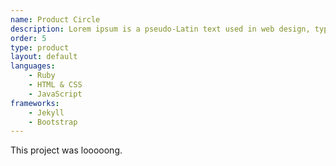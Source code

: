 ```yaml
---
name: Product Circle
description: Lorem ipsum is a pseudo-Latin text used in web design, typography, layout, and printing in place of English to emphasise design elements over content. It's also called placeholder (or filler) text.
order: 5
type: product
layout: default
languages: 
    - Ruby
    - HTML & CSS
    - JavaScript
frameworks:
    - Jekyll
    - Bootstrap
---
```


This project was looooong.
